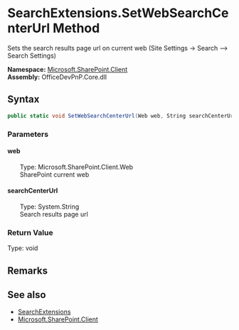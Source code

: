 # SearchExtensions.SetWebSearchCenterUrl Method  
 Sets the search results page url on current web (Site Settings -&gt; Search --&gt; Search Settings)   

**Namespace:** [Microsoft.SharePoint.Client](Microsoft.SharePoint.Client.md)  
**Assembly:** OfficeDevPnP.Core.dll  
## Syntax
```C#
public static void SetWebSearchCenterUrl(Web web, String searchCenterUrl)
```
### Parameters
#### web  
&emsp;&emsp;Type: Microsoft.SharePoint.Client.Web  
&emsp;&emsp;SharePoint current web  

  

#### searchCenterUrl  
&emsp;&emsp;Type: System.String  
&emsp;&emsp;Search results page url  

  

### Return Value
Type: void  

## Remarks
  
## See also
- [SearchExtensions](Microsoft.SharePoint.Client.SearchExtensions.md) 
- [Microsoft.SharePoint.Client](Microsoft.SharePoint.Client.md) 
